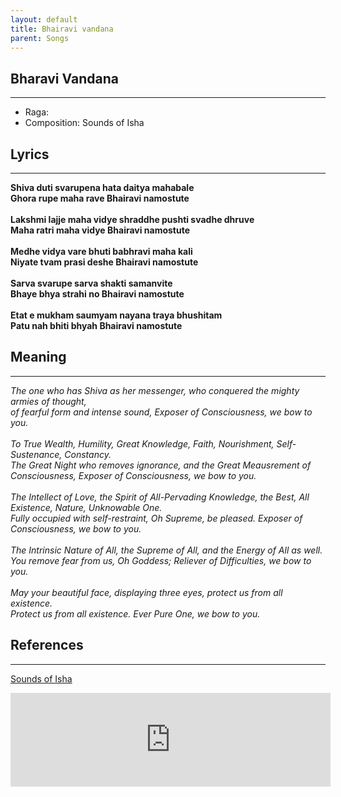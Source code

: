 ```yaml
---
layout: default
title: Bhairavi vandana
parent: Songs
---
```


## Bharavi Vandana
---
- Raga: 
- Composition: Sounds of Isha

## Lyrics
---

<p>
    <strong>
        Shiva duti svarupena hata daitya mahabale
        <br>
        Ghora rupe maha rave Bhairavi namostute
        <br>
        <br>
        Lakshmi lajje maha vidye shraddhe pushti svadhe dhruve
        <br>
        Maha ratri maha vidye Bhairavi namostute
        <br>
        <br>
        Medhe vidya vare bhuti babhravi maha kali
        <br>
        Niyate tvam prasi deshe Bhairavi namostute
        <br>
        <br>
        Sarva svarupe sarva shakti samanvite
        <br>
        Bhaye bhya strahi no Bhairavi namostute
        <br>
        <br>
        Etat e mukham saumyam nayana traya bhushitam
        <br>
        Patu nah bhiti bhyah Bhairavi namostute
    </strong>
</p>


## Meaning
---

<p>
    <em>
        The one who has Shiva as her messenger, who conquered the mighty armies of thought,
        <br>
        of fearful form and intense sound, Exposer of Consciousness, we bow to you.
        <br>
        <br>
        To True Wealth, Humility, Great Knowledge, Faith, Nourishment, Self-Sustenance, Constancy.
        <br>
        The Great Night who removes ignorance, and the Great Meausrement of Consciousness, Exposer of Consciousness, we bow to you.
        <br>
        <br>
        The Intellect of Love, the Spirit of All-Pervading Knowledge, the Best, All Existence, Nature, Unknowable One.
        <br>
        Fully occupied with self-restraint, Oh Supreme, be pleased. Exposer of Consciousness, we bow to you.
        <br>
        <br>
        The Intrinsic Nature of All, the Supreme of All, and the Energy of All as well.
        <br>
        You remove fear from us, Oh Goddess; Reliever of Difficulties, we bow to you.
        <br>
        <br>
        May your beautiful face, displaying three eyes, protect us from all existence.
        <br>
        Protect us from all existence. Ever Pure One, we bow to you.
    </em>
</p>


## References
---
[Sounds of Isha](https://open.spotify.com/track/2BPfuEhYccGXJe4nXCW9XT?si=o7hDpwbwSByfEs7fCt4ZIw)

<iframe width="512px" src="https://www.youtube-nocookie.com/embed/3jSEc7ZJ1Z8" frameborder="0" allow="accelerometer; autoplay; clipboard-write; encrypted-media; gyroscope; picture-in-picture" allowfullscreen></iframe>
